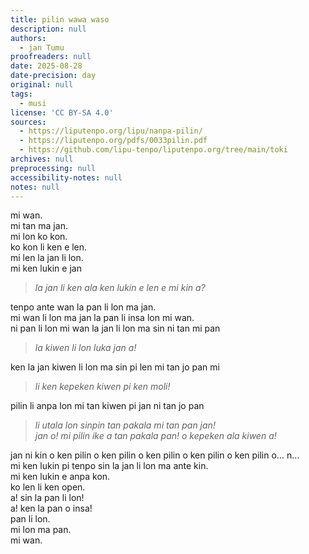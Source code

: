 ```yaml
---
title: pilin wawa waso
description: null
authors:
  - jan Tumu
proofreaders: null
date: 2025-08-28
date-precision: day
original: null
tags:
  - musi
license: 'CC BY-SA 4.0'
sources:
  - https://liputenpo.org/lipu/nanpa-pilin/
  - https://liputenpo.org/pdfs/0033pilin.pdf
  - https://github.com/lipu-tenpo/liputenpo.org/tree/main/toki
archives: null
preprocessing: null
accessibility-notes: null
notes: null
---
```


mi wan.  
mi tan ma jan.  
mi lon ko kon.  
ko kon li ken e len.  
mi len la jan li lon.  
mi ken lukin e jan  
> *la jan li ken ala ken lukin e len e mi kin a?*

tenpo ante wan la pan li lon ma jan.  
mi wan li lon ma jan la pan li insa lon mi wan.  
ni pan li lon mi wan la jan li lon ma sin ni tan mi pan  
> *la kiwen li lon luka jan a!*

ken la jan kiwen li lon ma sin pi len mi tan jo pan mi  
> *li ken kepeken kiwen pi ken moli!*

pilin li anpa lon mi tan kiwen pi jan ni tan jo pan  
> *li utala lon sinpin tan pakala mi tan pan jan!*  
> *jan o! mi pilin ike a tan pakala pan! o kepeken ala kiwen a!*

jan ni kin o ken pilin o ken pilin o ken pilin o ken pilin o ken pilin o… n…  
mi ken lukin pi tenpo sin la jan li lon ma ante kin.  
mi ken lukin e anpa kon.  
ko len li ken open.  
a! sin la pan li lon!  
a! ken la pan o insa!  
pan li lon.  
mi lon ma pan.  
mi wan.
